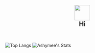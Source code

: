 <h2 align="center">
<img src="https://media.giphy.com/media/hvRJCLFzcasrR4ia7z/giphy.gif" width="50px">
<br/>
Hi
</h2>

<br/>

<!-- <img src="https://github-profile-trophy.vercel.app/?username=ashymee&rank=S,AAA,AA,A&theme=juicyfresh&margin-w=15&include_all_commits=true" align="center" alt="ashymee's trophy" /> -->
<!-- <img src="https://github-readme-streak-stats.herokuapp.com/?user=ashymee&theme=dark&line_height=40" width="48%" alt="ashymee's streak" /> -->

![Top Langs](https://github-readme-stats.vercel.app/api/top-langs/?username=ashymee&hide=html&theme=highcontrast)
![Ashymee's Stats](https://github-readme-stats.vercel.app/api?username=ashymee&theme=highcontrast&show_icons=true&include_all_commits=true&line_height=40)
